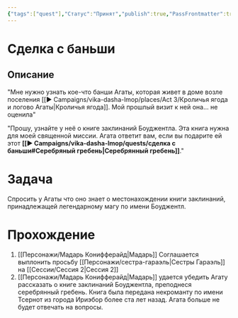 ```yaml
---
{"tags":["quest"],"Статус":"Принят","publish":true,"PassFrontmatter":true,"created":"2025-04-02T15:12:45.430+03:00","updated":"2025-04-02T16:15:28.164+03:00"}
---
```



# Сделка с баньши
## Описание

"Мне нужно узнать кое-что банши Агаты, которая живет в доме возле поселения [[▶️ Campaigns/vika-dasha-lmop/places/Act 3/Кроличья ягода и логово Агаты\|Кроличья ягода]]. Мой прошлый визит к ней она... не оценила"

"Прошу, узнайте у неё о книге заклинаний Боуджентла. Эта книга нужна для моей священной миссии. Агата ответит вам, если вы подарите ей этот **[[▶️ Campaigns/vika-dasha-lmop/quests/сделка с баньши#Серебряный гребень\|Серебрянный гребень]]**."
# Задача
Спросить у Агаты что оно знает о местонахождении книги заклинаний, принадлежащей легендарному магу по имени Боуджентл.

# Прохождение
1. [[Персонажи/Мадарь Конифферайд\|Мадарь]] Соглашается выплонить просьбу [[Персонажи/сестра-гараэль\|Сестры Гараэль]] на [[Сессии/Сессия 2\|Сессия 2]]
2. [[Персонажи/Мадарь Конифферайд\|Мадарь]] удается убедить Агату рассказать о книге заклинаний Боуджентла, преподнеся серебрянный гребень. Книга была передана некроманту по имени Тсернот из города Ириэбор более ста лет назад. Агата больше не будет отвечать на вопросы.
 